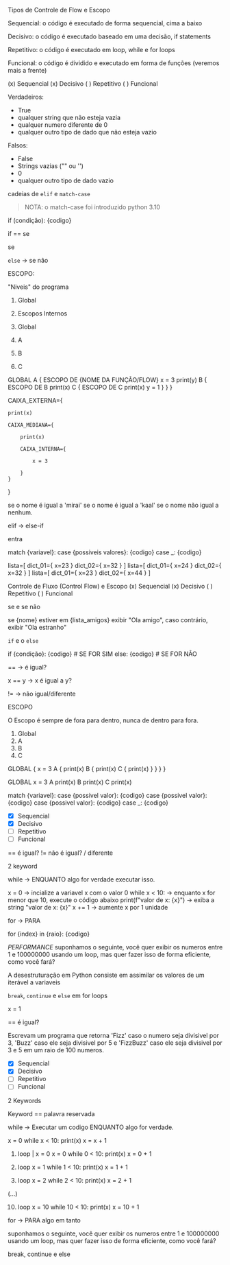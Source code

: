 <!-- #region OldCode -->

Tipos de Controle de Flow e Escopo

Sequencial: o código é executado de forma sequencial, cima a baixo

Decisivo: o código é executado baseado em uma decisão, if statements

Repetitivo: o código é executado em loop, while e for loops

Funcional: o código é dividido e executado em forma de funções (veremos mais a frente)


(x) Sequencial
(x) Decisivo
( ) Repetitivo
( ) Funcional

Verdadeiros:
- True
- qualquer string que não esteja vazia
- qualquer numero diferente de 0
- qualquer outro tipo de dado que não esteja vazio

Falsos:
- False
- Strings vazias ("" ou '')
- 0
- qualquer outro tipo de dado vazio

cadeias de `elif` e `match-case`

> NOTA: o match-case foi introduzido python 3.10

if (condição):
    {codigo}

if == se

se

`else` -> se não

ESCOPO:

"Niveis" do programa

1. Global
2. Escopos Internos


3. Global
4. A
5. B
6. C

GLOBAL
A {
    ESCOPO DE {NOME DA FUNÇÃO/FLOW}
    x = 3
    print(y)
    B {
        ESCOPO DE B
        print(x)
        C {
            ESCOPO DE C
            print(x)
            y = 1
        }
    }
}



CAIXA_EXTERNA={

    print(x)

    CAIXA_MEDIANA={

        print(x)

        CAIXA_INTERNA={

            x = 3

        }
    }
}


se o nome é igual a 'mirai'
se o nome é igual a 'kaal'
se o nome não igual a nenhum.

elif -> else-if

entra

match {variavel}:
    case {possiveis valores}:
        {codigo}
    case _:
        {codigo}



lista=[
    dict_01={
        x=23
    }
    dict_02={
        x=32
    }
]
lista=[
    dict_01={
        x=24
    }
    dict_02={
        x=32
    }
]
lista=[
    dict_01={
        x=23
    }
    dict_02={
        x=44
    }
]


Controle de Fluxo (Control Flow) e Escopo
(x) Sequencial
(x) Decisivo
( ) Repetitivo
( ) Funcional

se e se não

se {nome} estiver em {lista_amigos} exibir "Ola amigo", caso contrário, exibir "Ola estranho"

`if` e o `else`

if {condição}:
    {codigo} # SE FOR SIM
else:
    {codigo} # SE FOR NÃO


== -> é igual?

x == y -> x é igual a y?

!= -> não igual/diferente

ESCOPO

O Escopo é sempre de fora para dentro, nunca de dentro para fora.

1. Global
2. A
3. B
4. C

GLOBAL {
x = 3
    A {
        print(x)
        B {
            print(x)
            C {
                print(x)
            }
        }
    }
}

GLOBAL
x = 3
    A
        print(x)
        B
            print(x)
            C
                print(x)

match {variavel}:
    case {possivel valor}:
        {codigo}
    case {possivel valor}:
        {codigo}
    case {possivel valor}:
        {codigo}
    case _:
        {codigo}

- [x] Sequencial
- [x] Decisivo
- [ ] Repetitivo
- [ ] Funcional

== é igual?
!= não é igual? / diferente

2 keyword

while -> ENQUANTO algo for verdade executar isso.

x = 0 -> incialize a variavel x com o valor 0
while x < 10: -> enquanto x for menor que 10, execute o código abaixo
    print(f"valor de x: {x}") -> exiba a string "valor de x: {x}"
    x += 1 -> aumente x por 1 unidade

for -> PARA

for {index} in {raio}:
    {codigo}


*PERFORMANCE*
suponhamos o seguinte, você quer exibir os numeros entre 1 e 100000000 usando um loop, mas quer fazer isso de forma eficiente, como você fará?

A desestruturação em Python consiste em assimilar os valores de um iterável a variaveis

`break`, `continue` e `else` em for loops

x = 1

== é igual?

Escrevam um programa que retorna 'Fizz' caso o numero seja divisivel por 3, 'Buzz' caso ele seja divisivel por 5 e 'FizzBuzz' caso ele seja divisivel por 3 e 5 em um raio de 100 numeros.

<!-- #endregion -->

- [x] Sequencial
- [x] Decisivo
- [ ] Repetitivo
- [ ] Funcional

2 Keywords

Keyword == palavra reservada

while -> Executar um codigo ENQUANTO algo for verdade.

x = 0
while x < 10:
    print(x)
    x = x + 1

1. loop | x = 0
x = 0
while 0 < 10:
    print(x)
    x = 0 + 1

2. loop
x = 1
while 1 < 10:
    print(x)
    x = 1 + 1

3. loop
x = 2
while 2 < 10:
    print(x)
    x = 2 + 1

(...)

10. loop
x = 10
while 10 < 10:
    print(x)
    x = 10 + 1

for -> PARA algo em tanto


suponhamos o seguinte, você quer exibir os numeros entre 1 e 100000000 usando um loop, mas quer fazer isso de forma eficiente, como você fará?

break, continue e else
